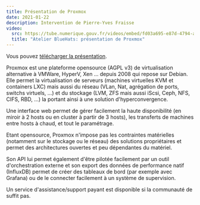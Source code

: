 ```yaml
---
title: Présentation de Proxmox
date: 2021-01-22
description: Intervention de Pierre-Yves Fraisse
video:
  src: https://tube.numerique.gouv.fr/videos/embed/fd03a695-e87d-4794-aee3-d5faccbc9881
  title: "Atelier BlueHats: présentation de Proxmox"
---
```


Vous pouvez [télécharger la présentation](https://cloud.telecomste.fr/index.php/s/d56yxfDtFjkHYWz).

Proxmox est une plateforme opensource (AGPL v3) de virtualisation alternative à VMWare, HyperV, Xen ... depuis 2008 qui repose sur Debian. Elle permet la virtualisation de serveurs (machines virtuelles KVM et containers LXC) mais aussi du réseau (VLan, Nat, agrégation de ports, switchs virtuels, ...) et du stockage (LVM, ZFS mais aussi iScsi, Ceph, NFS, CIFS, RBD, ...) la portant ainsi à une solution d'hyperconvergence.

Une interface web permet de gérer facilement la haute disponibilité (en miroir à 2 hosts ou en cluster à partir de 3 hosts), les transferts de machines entre hosts à chaud, et tout le paramétrage.

Etant opensource, Proxmox n'impose pas les contraintes matérielles (notamment sur le stockage ou le réseau) des solutions propriétaires et permet des architectures ouvertes et peu dépendantes du matériel.

Son API lui permet également d'être pilotée facilement par un outil d'orchestration externe et son export des données de performance natif (InfluxDB) permet de créer des tableaux de bord (par exemple avec Grafana) ou de le connecter facilement à un système de supervision.

Un service d'assistance/support payant est disponible si la communauté de suffit pas.
